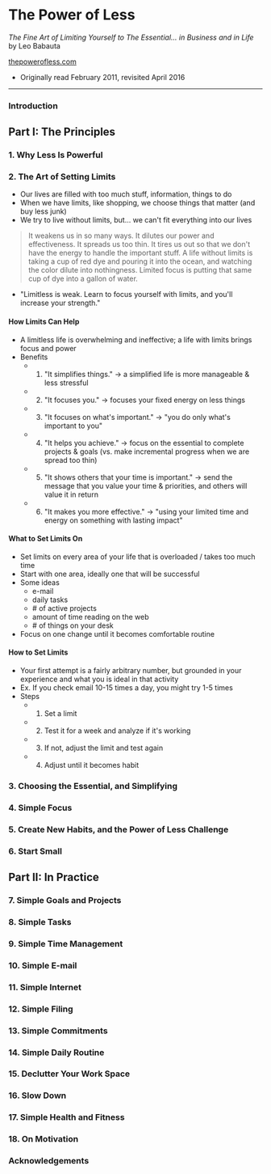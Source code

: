 # The Power of Less

*The Fine Art of Limiting Yourself to The Essential... in Business and in Life*<br>
by Leo Babauta

[thepowerofless.com](http://thepowerofless.com)

- Originally read February 2011, revisited April 2016

---

### Introduction

## Part I: The Principles

### 1. Why Less Is Powerful

### 2. The Art of Setting Limits

- Our lives are filled with too much stuff, information, things to do
- When we have limits, like shopping, we choose things that matter (and buy less junk)
- We try to live without limits, but... we can't fit everything into our lives

> It weakens us in so many ways.  It dilutes our power and effectiveness.  It spreads us too thin.  It tires us out so that we don't have the energy to handle the important stuff.  A life without limits is taking a cup of red dye and pouring it into the ocean, and watching the color dilute into nothingness.  Limited focus is putting that same cup of dye into a gallon of water.

- "Limitless is weak.  Learn to focus yourself with limits, and you'll increase your strength."

#### How Limits Can Help

- A limitless life is overwhelming and ineffective; a life with limits brings focus and power
- Benefits
  - 1. "It simplifies things." &rarr; a simplified life is more manageable & less stressful
  - 2. "It focuses you." &rarr; focuses your fixed energy on less things
  - 3. "It focuses on what's important." &rarr; "you do only what's important to you"
  - 4. "It helps you achieve." &rarr; focus on the essential to complete projects & goals (vs. make incremental progress when we are spread too thin)
  - 5. "It shows others that your time is important." &rarr; send the message that you value your time & priorities, and others will value it in return
  - 6. "It makes you more effective." &rarr; "using your limited time and energy on something with lasting impact"

#### What to Set Limits On

- Set limits on every area of your life that is overloaded / takes too much time
- Start with one area, ideally one that will be successful
- Some ideas
  - e-mail
  - daily tasks
  - \# of active projects
  - amount of time reading on the web
  - \# of things on your desk
- Focus on one change until it becomes comfortable routine

#### How to Set Limits

- Your first attempt is a fairly arbitrary number, but grounded in your experience and what you is ideal in that activity
- Ex. If you check email 10-15 times a day, you might try 1-5 times
- Steps
  - 1. Set a limit
  - 2. Test it for a week and analyze if it's working
  - 3. If not, adjust the limit and test again
  - 4. Adjust until it becomes habit

### 3. Choosing the Essential, and Simplifying

### 4. Simple Focus

### 5. Create New Habits, and the Power of Less Challenge

### 6. Start Small

## Part II: In Practice

### 7. Simple Goals and Projects

### 8. Simple Tasks

### 9. Simple Time Management

### 10. Simple E-mail

### 11. Simple Internet

### 12. Simple Filing

### 13. Simple Commitments

### 14. Simple Daily Routine

### 15. Declutter Your Work Space

### 16. Slow Down

### 17. Simple Health and Fitness

### 18. On Motivation

### Acknowledgements

